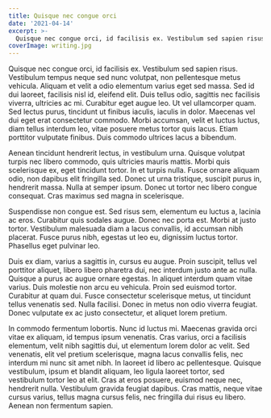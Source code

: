 ```yaml
---
title: Quisque nec congue orci
date: '2021-04-14'
excerpt: >-
  Quisque nec congue orci, id facilisis ex. Vestibulum sed sapien risus. Vestibulum tempus neque sed nunc volutpat, non pellentesque metus vehicula. Aliquam et velit a odio elementum varius eget sed massa. Sed id dui laoreet, facilisis nisl id, eleifend elit.
coverImage: writing.jpg
---
```


Quisque nec congue orci, id facilisis ex. Vestibulum sed sapien risus. Vestibulum tempus neque sed nunc volutpat, non pellentesque metus vehicula. Aliquam et velit a odio elementum varius eget sed massa. Sed id dui laoreet, facilisis nisl id, eleifend elit. Duis tellus odio, sagittis nec facilisis viverra, ultricies ac mi. Curabitur eget augue leo. Ut vel ullamcorper quam. Sed lectus purus, tincidunt ut finibus iaculis, iaculis in dolor. Maecenas vel dui eget erat consectetur commodo. Morbi accumsan, velit et luctus luctus, diam tellus interdum leo, vitae posuere metus tortor quis lacus. Etiam porttitor vulputate finibus. Duis commodo ultrices lacus a bibendum.

Aenean tincidunt hendrerit lectus, in vestibulum urna. Quisque volutpat turpis nec libero commodo, quis ultricies mauris mattis. Morbi quis scelerisque ex, eget tincidunt tortor. In et turpis nulla. Fusce ornare aliquam odio, non dapibus elit fringilla sed. Donec ut urna tristique, suscipit purus in, hendrerit massa. Nulla at semper ipsum. Donec ut tortor nec libero congue consequat. Cras maximus sed magna in scelerisque.

Suspendisse non congue est. Sed risus sem, elementum eu luctus a, lacinia ac eros. Curabitur quis sodales augue. Donec nec porta est. Morbi at justo tortor. Vestibulum malesuada diam a lacus convallis, id accumsan nibh placerat. Fusce purus nibh, egestas ut leo eu, dignissim luctus tortor. Phasellus eget pulvinar leo.

Duis ex diam, varius a sagittis in, cursus eu augue. Proin suscipit, tellus vel porttitor aliquet, libero libero pharetra dui, nec interdum justo ante ac nulla. Quisque a purus ac augue ornare egestas. In aliquet interdum quam vitae varius. Duis molestie non arcu eu vehicula. Proin sed euismod tortor. Curabitur at quam dui. Fusce consectetur scelerisque metus, ut tincidunt tellus venenatis sed. Nulla facilisi. Donec in metus non odio viverra feugiat. Donec vulputate ex ac justo consectetur, et aliquet lorem pretium.

In commodo fermentum lobortis. Nunc id luctus mi. Maecenas gravida orci vitae ex aliquam, id tempus ipsum venenatis. Cras varius, orci a facilisis elementum, velit nibh sagittis dui, ut elementum lorem dolor ac velit. Sed venenatis, elit vel pretium scelerisque, magna lacus convallis felis, nec interdum mi nunc sit amet nibh. In laoreet id libero ac pellentesque. Quisque vestibulum, ipsum et blandit aliquam, leo ligula laoreet tortor, sed vestibulum tortor leo at elit. Cras at eros posuere, euismod neque nec, hendrerit nulla. Vestibulum gravida feugiat dapibus. Cras mattis, neque vitae cursus varius, tellus magna cursus felis, nec fringilla dui risus eu libero. Aenean non fermentum sapien.
